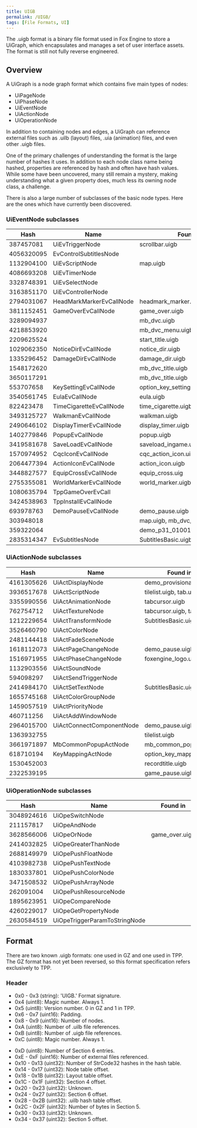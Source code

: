 ```yaml
---
title: UIGB
permalink: /UIGB/
tags: [File Formats, UI]
---
```


The .uigb format is a binary file format used in Fox Engine to store a
UiGraph, which encapsulates and manages a set of user interface assets.
The format is still not fully reverse engineered.

## Overview

A UiGraph is a node graph format which contains five main types of
nodes:

  - UiPageNode
  - UiPhaseNode
  - UiEventNode
  - UiActionNode
  - UiOperationNode

In addition to containing nodes and edges, a UiGraph can reference
external files such as .uilb (layout) files, .uia (animation) files, and
even other .uigb files.

One of the primary challenges of understanding the format is the large
number of hashes it uses. In addition to each node class name being
hashed, properties are referenced by hash and often have hash values.
While some have been uncovered, many still remain a mystery, making
understanding what a given property does, much less its owning node
class, a challenge.

There is also a large number of subclasses of the basic node types. Here
are the ones which have currently been discovered.

### UiEventNode subclasses

| Hash       | Name                     | Found in                          | Description |
| ---------- | ------------------------ | --------------------------------- | ----------- |
| 387457081  | UiEvTriggerNode          | scrollbar.uigb                    |             |
| 4056320095 | EvControlSubtitlesNode   |                                   |             |
| 1132904100 | UiEvScriptNode           | map.uigb                          |             |
| 4086693208 | UiEvTimerNode            |                                   |             |
| 3328748391 | UiEvSelectNode           |                                   |             |
| 3163851170 | UiEvControllerNode       |                                   |             |
| 2794031067 | HeadMarkMarkerEvCallNode | headmark_marker.uigb             |             |
| 3811152451 | GameOverEvCallNode       | game_over.uigb                   |             |
| 3289094937 |                          | mb_dvc.uigb                      |             |
| 4218853920 |                          | mb_dvc_menu.uigb                |             |
| 2209625524 |                          | start_title.uigb                 |             |
| 1029062350 | NoticeDirEvCallNode      | notice_dir.uigb                  |             |
| 1335296452 | DamageDirEvCallNode      | damage_dir.uigb                  |             |
| 1548172620 |                          | mb_dvc_title.uigb               |             |
| 3650117291 |                          | mb_dvc_title.uigb               |             |
| 553707658  | KeySettingEvCallNode     | option_key_setting.uigb         |             |
| 3540561745 | EulaEvCallNode           | eula.uigb                         |             |
| 822423478  | TimeCigaretteEvCallNode  | time_cigarette.uigb              |             |
| 3493125727 | WalkmanEvCallNode        | walkman.uigb                      |             |
| 2490646102 | DisplayTimerEvCallNode   | display_timer.uigb               |             |
| 1402779846 | PopupEvCallNode          | popup.uigb                        |             |
| 3419581678 | SaveLoadEvCallNode       | saveload_ingame.uigb             |             |
| 1570974952 | CqcIconEvCallNode        | cqc_action_icon.uigb            |             |
| 2064477394 | ActionIconEvCallNode     | action_icon.uigb                 |             |
| 3448827577 | EquipCrossEvCallNode     | equip_cross.uig                  |             |
| 2755355081 | WorldMarkerEvCallNode    | world_marker.uigb                |             |
| 1080635794 | TppGameOverEvCall        |                                   |             |
| 3424538963 | TppInstallEvCallNode     |                                   |             |
| 693978763  | DemoPauseEvCallNode      | demo_pause.uigb                  |             |
| 303948018  |                          | map.uigb, mb_dvc_gz_map.uigb   |             |
| 359322064  |                          | demo_p31_010010_sandstorm.uigb |             |
| 2835314347 | EvSubtitlesNode          | SubtitlesBasic.uigb               |             |

### UiActionNode subclasses

| Hash       | Name                      | Found in                  | Description |
| ---------- | ------------------------- | ------------------------- | ----------- |
| 4161305626 | UiActDisplayNode          | demo_provisional.uigb    |             |
| 3936517678 | UiActScriptNode           | tilelist.uigb, tab.uigb   |             |
| 3355990556 | UiActAnimationNode        | tabcursor.uigb            |             |
| 762754712  | UiActTextureNode          | tabcursor.uigb, tab.uigb  |             |
| 1212229654 | UiActTransformNode        | SubtitlesBasic.uigb       |             |
| 3526460790 | UiActColorNode            |                           |             |
| 2481144418 | UiActFadeSceneNode        |                           |             |
| 1618112073 | UiActPageChangeNode       | demo_pause.uigb          |             |
| 1516971955 | UiActPhaseChangeNode      | foxengine_logo.uigb      |             |
| 1132903556 | UiActSoundNode            |                           |             |
| 594098297  | UiActSendTriggerNode      |                           |             |
| 2414984170 | UiActSetTextNode          | SubtitlesBasic.uigb       |             |
| 1655745168 | UiActColorGroupNode       |                           |             |
| 1459057519 | UiActPriorityNode         |                           |             |
| 460711256  | UiActAddWindowNode        |                           |             |
| 2964015700 | UiActConnectComponentNode | demo_pause.uigb          |             |
| 1363932755 |                           | tilelist.uigb             |             |
| 3661971897 | MbCommonPopupActNode      | mb_common_popup.uigb    |             |
| 618710194  | KeyMappingActNode         | option_key_mapping.uigb |             |
| 1530452003 |                           | recordtitle.uigb          |             |
| 2322539195 |                           | game_pause.uigb          |             |

### UiOperationNode subclasses

| Hash       | Name                          | Found in        | Description |
| ---------- | ----------------------------- | --------------- | ----------- |
| 3048924616 | UiOpeSwitchNode               |                 |             |
| 211157817  | UiOpeAndNode                  |                 |             |
| 3628566006 | UiOpeOrNode                   | game_over.uigb |             |
| 2414032825 | UiOpeGreaterThanNode          |                 |             |
| 2688149979 | UiOpePushFloatNode            |                 |             |
| 4103982738 | UiOpePushTextNode             |                 |             |
| 1830337801 | UiOpePushColorNode            |                 |             |
| 3471508532 | UiOpePushArrayNode            |                 |             |
| 262091004  | UiOpePushResourceNode         |                 |             |
| 1895623951 | UiOpeCompareNode              |                 |             |
| 4260229017 | UiOpeGetPropertyNode          |                 |             |
| 2630584519 | UiOpeTriggerParamToStringNode |                 |             |

## Format

There are two known .uigb formats: one used in GZ and one used in TPP.
The GZ format has not yet been reversed, so this format specification
refers exclusively to TPP.

### Header

  - 0x0 - 0x3 (string): 'UIGB.' Format signature.
  - 0x4 (uint8): Magic number. Always 1.
  - 0x5 (uint8): Version number. 0 in GZ and 1 in TPP.
  - 0x6 - 0x7 (uint16): Padding.
  - 0x8 - 0x9 (uint16): Number of nodes.
  - 0xA (uint8): Number of .uilb file references.
  - 0xB (uint8): Number of .uigb file references.
  - 0xC (uint8): Magic number. Always 1.

<!-- end list -->

  - 0xD (uint8): Number of Section 6 entries.
  - 0xE - 0xF (uint16): Number of external files referenced.
  - 0x10 - 0x13 (uint32): Number of StrCode32 hashes in the hash table.
  - 0x14 - 0x17 (uint32): Node table offset.
  - 0x18 - 0x1B (uint32): Layout table offset.
  - 0x1C - 0x1F (uint32): Section 4 offset.
  - 0x20 - 0x23 (uint32): Unknown.
  - 0x24 - 0x27 (uint32): Section 6 offset.
  - 0x28 - 0x2B (uint32): .uilb hash table offset.
  - 0x2C - 0x2F (uint32): Number of bytes in Section 5.
  - 0x30 - 0x33 (uint32): Unknown.
  - 0x34 - 0x37 (uint32): Section 5 offset.
